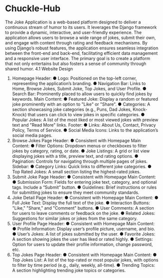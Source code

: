 # Chuckle-Hub
The Joke Application is a web-based platform designed to deliver a continuous stream of
humor to its users. It leverages the Django framework to provide a dynamic, interactive, and
user-friendly experience. The application allows users to browse a wide range of jokes,
submit their own, and engage with content through rating and feedback mechanisms. By
using Django’s robust features, the application ensures seamless integration between the
front-end and back-end, facilitating efficient data management and a responsive user
interface. The primary goal is to create a platform that not only entertains but also fosters a
sense of community through shared humor.
4.1 Website Design
1. Homepage
Header:
● Logo: Positioned on the top-left corner, representing the application’s branding.
● Navigation Bar: Links to Home, Browse Jokes, Submit Joke, Top Jokes, and User
Profile.
● Search Bar: Prominently placed to allow users to quickly find jokes by keywords.
Main Content:
● Featured Joke: Display a random or featured joke prominently with an option to
"Like" or "Share".
● Categories: A section showcasing joke categories (e.g., Puns, Dad Jokes,
Knock-Knock) that users can click to view jokes in specific categories.
● Popular Jokes: A list of the most liked or most viewed jokes with preview text and
"Read More" links.
Footer:
● Links: About Us, Contact, Privacy Policy, Terms of Service.
● Social Media Icons: Links to the application’s social media pages.
2. Browse Jokes Page
Header:
● Consistent with Homepage
Main Content:
● Filter Options: Dropdown menus or checkboxes to filter jokes by category, rating, or
date.
● Joke Listings: A grid or list view displaying jokes with a title, preview text, and
rating options.
● Pagination: Controls for navigating through multiple pages of jokes.
Sidebar:
● Category Links: Quick links to different joke categories.
● Top Rated Jokes: A small section listing the highest-rated jokes.
3. Submit Joke Page
Header:
● Consistent with Homepage
Main Content:
● Submission Form: Fields for entering joke text, category, and optional tags. Include
a “Submit” button.
● Guidelines: Brief instructions or rules for submitting jokes to ensure they meet
community standards.
4. Joke Detail Page
Header:
● Consistent with Homepage
Main Content:
● Full Joke Text: Display the full text of the joke.
● Interaction Buttons: "Like," "Share," and "Comment" buttons.
● User Comments: A section for users to leave comments or feedback on the joke.
● Related Jokes: Suggestions for similar jokes or jokes from the same category.
5. User Profile Page
Header:
● Consistent with Homepage
Main Content:
● Profile Information: Display user’s profile picture, username, and bio.
● User’s Jokes: A list of jokes submitted by the user.
● Favorite Jokes: A section showing jokes the user has liked or rated highly.
● Settings: Option for users to update their profile information, change password, etc.
6. Top Jokes Page
Header:
● Consistent with Homepage
Main Content:
● Top Jokes List: A list of the top-rated or most popular jokes, with options to filter by
time period (e.g., daily, weekly, all-time).
● Trending Topics: A section highlighting trending joke topics or categories.
